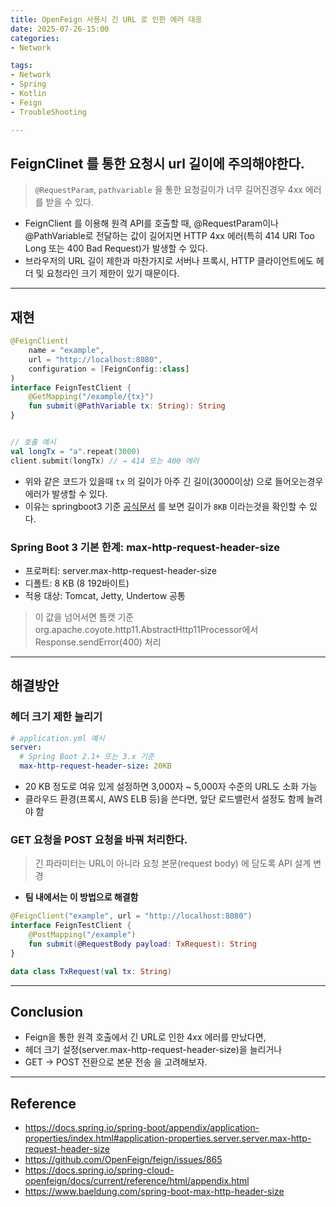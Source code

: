 ```yaml
---
title: OpenFeign 사용시 긴 URL 로 인한 에러 대응
date: 2025-07-26-15:00
categories:
- Network

tags:
- Network
- Spring
- Kotlin
- Feign
- TroubleShooting

---
```


## FeignClinet 를 통한 요청시 url 길이에 주의해야한다.
> `@RequestParam`, `pathvariable` 을 통한 요청길이가 너무 길어진경우 4xx 에러를 받을 수 있다.

- FeignClient 를 이용해 원격 API를 호출할 때, @RequestParam이나 @PathVariable로 전달하는 값이 길어지면 HTTP 4xx 에러(특히 414 URI Too Long 또는 400 Bad Request)가 발생할 수 있다.
- 브라우저의 URL 길이 제한과 마찬가지로 서버나 프록시, HTTP 클라이언트에도 헤더 및 요청라인 크기 제한이 있기 때문이다.

---

## 재현

```kotlin
@FeignClient(
    name = "example",
    url = "http://localhost:8080",
    configuration = [FeignConfig::class]
)
interface FeignTestClient {
    @GetMapping("/example/{tx}")
    fun submit(@PathVariable tx: String): String
}


// 호출 예시
val longTx = "a".repeat(3000)
client.submit(longTx) // → 414 또는 400 에러
```

- 위와 같은 코드가 있을때 `tx` 의 길이가 아주 긴 길이(3000이상) 으로 들어오는경우 에러가 발생할 수 있다.
- 이유는 springboot3 기준 [공식문서](https://docs.spring.io/spring-boot/appendix/application-properties/index.html#application-properties.server.server.max-http-request-header-size) 를 보면 길이가 `8KB` 이라는것을 확인할 수 있다.

### Spring Boot 3 기본 한계: max-http-request-header-size
- 프로퍼티: server.max-http-request-header-size
- 디폴트: 8 KB (8 192바이트)
- 적용 대상: Tomcat, Jetty, Undertow 공통

> 이 값을 넘어서면 톰캣 기준 org.apache.coyote.http11.AbstractHttp11Processor에서 Response.sendError(400) 처리

---

## 해결방안

### 헤더 크기 제한 늘리기

```yml
# application.yml 예시
server:
  # Spring Boot 2.1+ 또는 3.x 기준
  max-http-request-header-size: 20KB
```

- 20 KB 정도로 여유 있게 설정하면 3,000자 ~ 5,000자 수준의 URL도 소화 가능
- 클라우드 환경(프록시, AWS ELB 등)을 쓴다면, 앞단 로드밸런서 설정도 함께 늘려야 함

### GET 요청을 POST 요청을 바꿔 처리한다.
> 긴 파라미터는 URL이 아니라 요청 본문(request body) 에 담도록 API 설계 변경

- **팀 내에서는 이 방법으로 해결함**


```kotlin
@FeignClient("example", url = "http://localhost:8080")
interface FeignTestClient {
    @PostMapping("/example")
    fun submit(@RequestBody payload: TxRequest): String
}

data class TxRequest(val tx: String)
```

---

## Conclusion
- Feign을 통한 원격 호출에서 긴 URL로 인한 4xx 에러를 만났다면,
- 헤더 크기 설정(server.max-http-request-header-size)을 늘리거나
- GET → POST 전환으로 본문 전송 을 고려해보자.


---

## Reference
- https://docs.spring.io/spring-boot/appendix/application-properties/index.html#application-properties.server.server.max-http-request-header-size
- https://github.com/OpenFeign/feign/issues/865
- https://docs.spring.io/spring-cloud-openfeign/docs/current/reference/html/appendix.html
- https://www.baeldung.com/spring-boot-max-http-header-size

